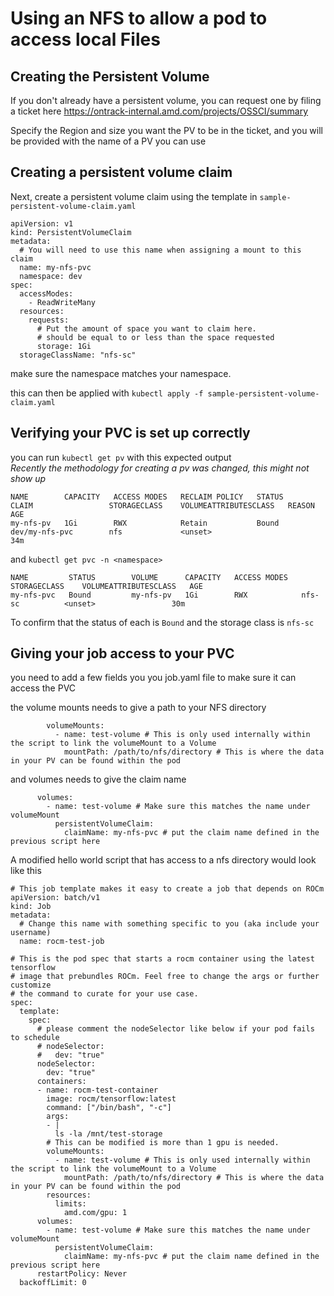 # Using an NFS to allow a pod to access local Files

## Creating the Persistent Volume

If you don't already have a persistent volume, you can request one by filing a ticket here https://ontrack-internal.amd.com/projects/OSSCI/summary

Specify the Region and size you want the PV to be in the ticket, and you will be provided with the name of a PV you can use
 
## Creating a persistent volume claim

Next, create a persistent volume claim using the template in `sample-persistent-volume-claim.yaml`

```
apiVersion: v1
kind: PersistentVolumeClaim
metadata:
  # You will need to use this name when assigning a mount to this claim
  name: my-nfs-pvc
  namespace: dev
spec:
  accessModes:
    - ReadWriteMany
  resources:
    requests:
      # Put the amount of space you want to claim here.
      # should be equal to or less than the space requested
      storage: 1Gi
  storageClassName: "nfs-sc"
```
make sure the namespace matches your namespace.

this can then be applied with `kubectl apply -f sample-persistent-volume-claim.yaml`

## Verifying your PVC is set up correctly

you can run `kubectl get pv` with this expected output  
*Recently the methodology for creating a pv was changed, this might not show up*
```
NAME        CAPACITY   ACCESS MODES   RECLAIM POLICY   STATUS        CLAIM                 STORAGECLASS    VOLUMEATTRIBUTESCLASS   REASON   AGE
my-nfs-pv   1Gi        RWX            Retain           Bound         dev/my-nfs-pvc        nfs             <unset>                          34m
```

and `kubectl get pvc -n <namespace>`
```
NAME         STATUS        VOLUME      CAPACITY   ACCESS MODES   STORAGECLASS    VOLUMEATTRIBUTESCLASS   AGE
my-nfs-pvc   Bound         my-nfs-pv   1Gi        RWX            nfs-sc          <unset>                 30m
```

To confirm that the status of each is `Bound` and the storage class is `nfs-sc`

## Giving your job access to your PVC

you need to add a few fields you you job.yaml file to make sure it can access the PVC

the  volume mounts needs to give a path to your NFS directory

```
        volumeMounts:
          - name: test-volume # This is only used internally within the script to link the volumeMount to a Volume
            mountPath: /path/to/nfs/directory # This is where the data in your PV can be found within the pod
```

and volumes needs to give the claim name
```
      volumes:
        - name: test-volume # Make sure this matches the name under volumeMount
          persistentVolumeClaim:
            claimName: my-nfs-pvc # put the claim name defined in the previous script here
```

A modified hello world script that has access to a nfs directory would look like this
```
# This job template makes it easy to create a job that depends on ROCm
apiVersion: batch/v1
kind: Job
metadata:
  # Change this name with something specific to you (aka include your username)
  name: rocm-test-job

# This is the pod spec that starts a rocm container using the latest tensorflow
# image that prebundles ROCm. Feel free to change the args or further customize
# the command to curate for your use case.
spec:
  template:
    spec:
      # please comment the nodeSelector like below if your pod fails to schedule
      # nodeSelector:
      #   dev: "true"
      nodeSelector:
        dev: "true"
      containers:
      - name: rocm-test-container
        image: rocm/tensorflow:latest
        command: ["/bin/bash", "-c"]
        args:
        - |
          ls -la /mnt/test-storage
        # This can be modified is more than 1 gpu is needed.
        volumeMounts:
          - name: test-volume # This is only used internally within the script to link the volumeMount to a Volume
            mountPath: /path/to/nfs/directory # This is where the data in your PV can be found within the pod
        resources:
          limits:
            amd.com/gpu: 1
      volumes:
        - name: test-volume # Make sure this matches the name under volumeMount
          persistentVolumeClaim:
            claimName: my-nfs-pvc # put the claim name defined in the previous script here
      restartPolicy: Never
  backoffLimit: 0
```
